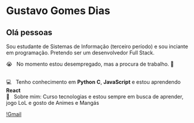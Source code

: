 # Gustavo Gomes Dias
## Olá pessoas
Sou estudante de Sistemas de Informação (terceiro período) e sou inciante em programação.
Pretendo ser um desenvolvedor Full Stack.

  😭 &nbsp; No momento estou desempregado, mas a procura de trabalho. 🙂
  
  <br/> 💻 &nbsp; Tenho conhecimento em **Python** **C**, **JavaScript** e estou aprendendo **React**
  <br/> 💬 &nbsp; Sobre mim: Curso tecnologias e estou sempre em busca de aprender, jogo LoL e gosto de Animes e Mangás
  

[!Gmail](mailto:01gustavodias@gmail.com)
  

